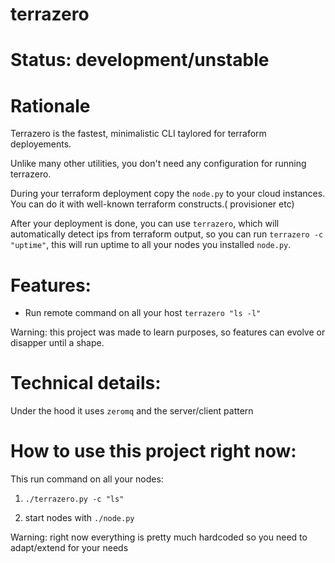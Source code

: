 # terrazero

# Status: development/unstable

# Rationale

Terrazero is the fastest, minimalistic CLI taylored for terraform deployements.

Unlike many other utilities, you don't need any configuration for running terrazero.


During your terraform deployment copy the `node.py` to  your cloud instances.
You can do it with well-known terraform constructs.( provisioner etc)

After your deployment is done, you can use `terrazero`, which  will automatically detect ips from terraform output, so you can run `terrazero -c "uptime"`, this will run uptime to all your nodes you installed `node.py`.


# Features:

- Run remote command on all your host `terrazero "ls -l"`

Warning: this project was made to learn purposes, so features can evolve or disapper until a shape.

# Technical details:

Under the hood it uses `zeromq` and the server/client pattern


# How to use this project right now:

This run command on all your nodes:

1) `./terrazero.py -c "ls"`

2) start nodes with `./node.py`


Warning: right now everything is pretty much hardcoded so you need to adapt/extend for your needs


